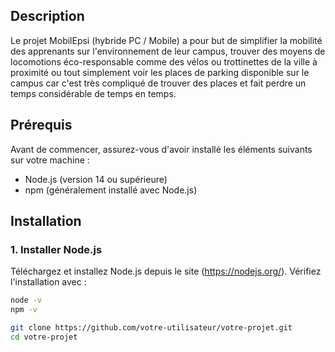 ## Description
Le projet MobilEpsi (hybride PC / Mobile) a pour but de simplifier la mobilité des apprenants sur l'environnement de leur campus, trouver des moyens de locomotions éco-responsable comme des vélos ou trottinettes de la ville à proximité ou tout simplement voir les places de parking disponible sur le campus car c'est très compliqué de trouver des places et fait perdre un temps considérable de temps en temps.

## Prérequis
Avant de commencer, assurez-vous d'avoir installé les éléments suivants sur votre machine :

- Node.js (version 14 ou supérieure)
- npm (généralement installé avec Node.js)

## Installation

### 1. Installer Node.js
Téléchargez et installez Node.js depuis le site (https://nodejs.org/). Vérifiez l'installation avec :
```bash
node -v
npm -v

git clone https://github.com/votre-utilisateur/votre-projet.git
cd votre-projet
